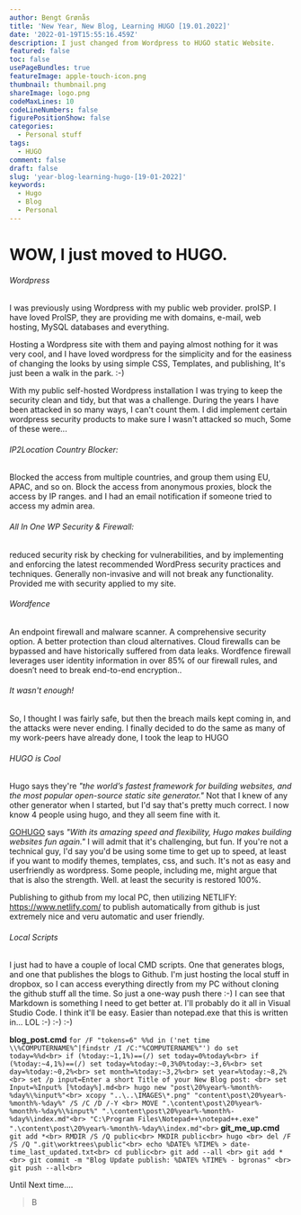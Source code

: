 ```yaml
---
author: Bengt Grønås
title: 'New Year, New Blog, Learning HUGO [19.01.2022]'
date: '2022-01-19T15:55:16.459Z'
description: I just changed from Wordpress to HUGO static Website.
featured: false
toc: false
usePageBundles: true
featureImage: apple-touch-icon.png
thumbnail: thumbnail.png
shareImage: logo.png
codeMaxLines: 10
codeLineNumbers: false
figurePositionShow: false
categories:
  - Personal stuff
tags:
  - HUGO
comment: false
draft: false
slug: 'year-blog-learning-hugo-[19-01-2022]'
keywords:
  - Hugo
  - Blog
  - Personal
---
```


# WOW, I just moved to HUGO. 

###### Wordpress
I was previously using Wordpress with my public web  provider. proISP. I have loved ProISP, they are providing me with domains, e-mail, web hosting, MySQL databases and everything. 

Hosting a Wordpress site with them and paying almost nothing for it was very cool, and I have loved wordpress for the simplicity and for the easiness of changing the looks by using simple CSS, Templates, and publishing, It's just been a walk in the park. :-) 

With my public self-hosted Wordpress installation I was trying to keep the security clean and tidy, but that was a challenge. During the years I have been attacked in so many ways, I can't count them.  I did implement certain wordpress security products to make sure I wasn't attacked so much, Some of these were...

###### IP2Location Country Blocker: 
Blocked the access from multiple countries, and group them using EU, APAC, and so on. Block the access from anonymous proxies, block the access by IP ranges. and I had an email notification if someone tried to access my admin area.

###### All In One WP Security & Firewall: 
reduced security risk by checking for vulnerabilities, and by implementing and enforcing the latest recommended WordPress security practices and techniques. Generally non-invasive and will not break any functionality. Provided me with security applied to my site.

###### Wordfence 
An endpoint firewall and malware scanner. A comprehensive security option. A better protection than cloud alternatives. Cloud firewalls can be bypassed and have historically suffered from data leaks. Wordfence firewall leverages user identity information in over 85% of our firewall rules, and doesn’t need to break end-to-end encryption..

###### It wasn't enough!
So, I thought I was fairly safe, but then the breach mails kept coming in, and the attacks were never ending. 
I finally decided to do the same as many of my work-peers have already done, I took the leap to HUGO

###### HUGO is Cool
Hugo says they're _"the world’s fastest framework for building websites, and the most popular open-source static site generator."_ Not that I knew of any other generator when I started, but I'd say that's pretty much correct. I now know 4 people using hugo, and they all seem fine with it.  

[GOHUGO](https://gohugo.io/) says _"With its amazing speed and flexibility, Hugo makes building websites fun again."_
I will admit that it's challenging, but fun. If you're not a technical guy, I'd say you'd be using some time to get up to speed, at least if you want to modify themes, templates, css, and such. It's not as easy and userfriendly as wordpress. Some people, including me, might argue that that is also the strength. Well. at least the security is restored 100%. 

Publishing to github from my local PC, then utilizing NETLIFY: https://www.netlify.com/ to publish automatically from github is just extremely nice and veru automatic and user friendly. 

###### Local Scripts
I just had to have a couple of local CMD scripts. One that generates blogs, and one that publishes the blogs to Github. I'm just hosting the local stuff in dropbox, so I can access everything directly from my PC without cloning the github stuff all the time. So just a one-way push there :-) 
I can see that Markdown is something I need to get better at. I'll probably do it all in Visual Studio Code. I think it'll be easy. Easier than notepad.exe  that this is written in... LOL :-) :-) :-) 

**blog_post.cmd**
`
for /F "tokens=6" %%d in ('net time \\%COMPUTERNAME%^|findstr /I /C:"%COMPUTERNAME%"') do set today=%%d<br>
if (%today:~1,1%)==(/) set today=0%today%<br>
if (%today:~4,1%)==(/) set today=%today:~0,3%0%today:~3,6%<br>
set day=%today:~0,2%<br>
set month=%today:~3,2%<br>
set year=%today:~8,2%<br>
set /p input=Enter a short Title of your New Blog post: <br>
set Input=%Input% [%today%].md<br>
hugo new "post\20%year%-%month%-%day%\%input%"<br>
xcopy "..\..\IMAGES\*.png" "content\post\20%year%-%month%-%day%" /S /C /D /-Y <br>
MOVE ".\content\post\20%year%-%month%-%day%\%input%" ".\content\post\20%year%-%month%-%day%\index.md"<br>
"C:\Program Files\Notepad++\notepad++.exe" ".\content\post\20%year%-%month%-%day%\index.md"<br>
`
**git_me_up.cmd**
`
git add *<br>
RMDIR /S /Q public<br>
MKDIR public<br>
hugo <br>
del /F /S /Q ".git\worktrees\public"<br>
echo %DATE% %TIME% > date-time_last_updated.txt<br>
cd public<br>
git add --all <br>
git add *<br>
git commit -m "Blog Update publish: %DATE% %TIME% - bgronas" <br>
git push --all<br>
`

Until Next time....

>B





